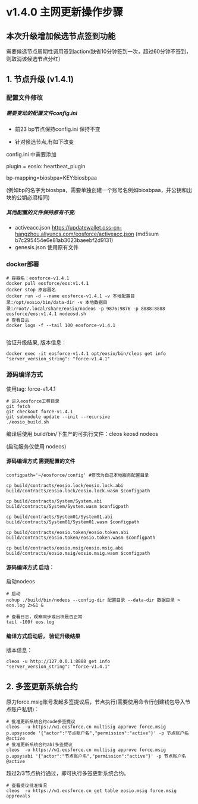 # v1.4.0 主网更新操作步骤



## 本次升级增加候选节点签到功能

需要候选节点周期性调用签到action(缺省10分钟签到一次，超过60分钟不签到，则取消该候选节点分红）



## 1. 节点升级 (v1.4.1)

### 配置文件修改

##### 需要变动的配置文件config.ini

- 前23 bp节点保持config.ini 保持不变

- 针对候选节点,有如下改变

config.ini 中需要添加 

plugin = eosio::heartbeat_plugin

bp-mapping=biosbpa=KEY:biosbpaa

(例如bp的名字为biosbpa，需要单独创建一个账号名例如biosbpaa，并公钥和出块的公钥必须相同)

##### 其他配置的文件保持原有不变:

- activeacc.json https://updatewallet.oss-cn-hangzhou.aliyuncs.com/eosforce/activeacc.json (md5sum b7c295454e6e81ab3023baeebf2d9131)
- genesis.json 使用原有文件
	

### docker部署

```
# 容器名：eosforce-v1.4.1
docker pull eosforce/eos:v1.4.1
docker stop 原容器名
docker run -d --name eosforce-v1.4.1 -v 本地配置目录:/opt/eosio/bin/data-dir -v 本地数据目录:/root/.local/share/eosio/nodeos -p 9876:9876 -p 8888:8888 eosforce/eos:v1.4.1 nodeosd.sh
# 查看日志
docker logs -f --tail 100 eosforce-v1.4.1
    
```
验证升级结果, 版本信息：
```shell
docker exec -it eosforce-v1.4.1 opt/eosio/bin/cleos get info
"server_version_string": "force-v1.4.1"
```

### 源码编译方式
使用tag: force-v1.4.1

```shell
# 进入eosforce工程目录
git fetch
git checkout force-v1.4.1
git submodule update --init --recursive
./eosio_build.sh
```

编译后使用 build/bin/下生产的可执行文件：cleos  keosd  nodeos

(启动服务仅使用 nodeos)

#### 源码编译方式 需要配置的文件
```shell
configpath='~/eosforce/config' #修改为自己本地服务配置目录

cp build/contracts/eosio.lock/eosio.lock.abi  build/contracts/eosio.lock/eosio.lock.wasm $configpath

cp build/contracts/System/System.abi build/contracts/System/System.wasm $configpath

cp build/contracts/System01/System01.abi build/contracts/System01/System01.wasm $configpath

cp build/contracts/eosio.token/eosio.token.abi build/contracts/eosio.token/eosio.token.wasm $configpath

cp build/contracts/eosio.msig/eosio.msig.abi build/contracts/eosio.msig/eosio.msig.wasm $configpath
```

#### 源码编译方式 启动：
启动nodeos

```shell
# 启动
nohup ./build/bin/nodeos --config-dir 配置目录 --data-dir 数据目录 > eos.log 2>&1 &

# 查看日志，观察同步或出块是否正常
tail -100f eos.log
```

#### 编译方式启动后， 验证升级结果
版本信息：
```shell
cleos -u http://127.0.0.1:8888 get info
"server_version_string": "force-v1.4.1"
```




## 2. 多签更新系统合约

原力force.msig账号发起多签提议后，节点执行(需要使用命令行创建钱包导入节点账户私钥)：

```shell
# 批准更新系统合约code多签提议
cleos  -u https://w1.eosforce.cn multisig approve force.msig p.upsyscode '{"actor":"节点账户名","permission":"active"}' -p 节点账户名@active
# 批准更新系统合约abi多签提议
cleos  -u https://w1.eosforce.cn multisig approve force.msig p.upsysabi '{"actor":"节点账户名","permission":"active"}' -p 节点账户名@active
```
超过2/3节点执行通过，即可执行多签更新系统合约。

```shell
# 查看提议批准情况
cleos  -u https://w1.eosforce.cn get table eosio.msig force.msig approvals
```

